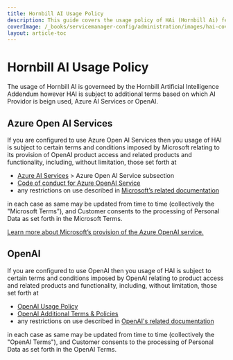 ```yaml
---
title: Hornbill AI Usage Policy
description: This guide covers the usage policy of HAi (Hornbill Ai) features within your environment. 
coverImage: /_books/servicemanager-config/administration/images/hai-cover.jpg
layout: article-toc
---
```


# Hornbill AI Usage Policy
The usage of Hornbill AI is governeed by the Hornbill Artificial Intelligence Addendum however HAI is subject to additional terms based on which AI Providor is beign used, Azure AI Services or OpenAI.

## Azure Open AI Services
If you are configured to use Azure Open AI Services then you usage of HAI is subject to certain terms and conditions imposed by Microsoft relating to its provision of OpenAI product access and related products and functionality, including, without limitation, those set forth at

* [Azure AI Services](https://www.microsoft.com/licensing/terms/productoffering/MicrosoftAzure/EAEAS) > Azure Open AI Service subsection
* [Code of conduct for Azure OpenAI Service](https://learn.microsoft.com/en-us/legal/cognitive-services/openai/code-of-conduct)
* any restrictions on use described in [Microsoft’s related documentation](https://learn.microsoft.com/en-us/azure/ai-services/openai/)

in each case as same may be updated from time to time (collectively the "Microsoft Terms"), and Customer consents to the processing of Personal Data as set forth in the Microsoft Terms. 

[Learn more about Microsoft’s provision of the Azure OpenAI service.](https://learn.microsoft.com/en-us/legal/cognitive-services/openai/transparency-note?context=%2Fazure%2Fcognitive-services%2Fopenai%2Fcontext%2Fcontext&tabs=text)


## OpenAI

If you are configured to use OpenAI then you usage of HAI is subject to certain terms and conditions imposed by OpenAI relating to product access and related products and functionality, including, without limitation, those set forth at

* [OpenAI Usage Policy](https://openai.com/policies/usage-policies/)
* [OpenAI Additional Terms & Policies](https://openai.com/policies/)
* any restrictions on use described in [OpenAI's related documentation](https://platform.openai.com/docs/introduction)

in each case as same may be updated from time to time (collectively the "OpenAI Terms"), and Customer consents to the processing of Personal Data as set forth in the OpenAI Terms. 